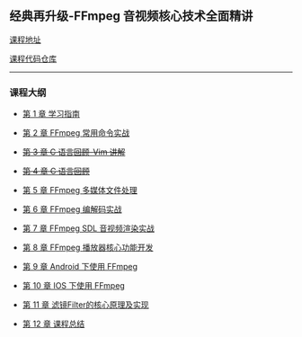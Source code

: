 ## 经典再升级-FFmpeg 音视频核心技术全面精讲

[课程地址](https://coding.imooc.com/learn/list/279.html)

[课程代码仓库](https://git.imooc.com/coding-279/coding-279/src/master)

---

### 课程大纲

- [第 1 章 学习指南](chapter_1/readme.md)

- [第 2 章 FFmpeg 常用命令实战](chapter_2/readme.md)
- [~~第 3 章 C 语言回顾-Vim 讲解~~]()
- [~~第 4 章 C 语言回顾~~]()
- [第 5 章 FFmpeg 多媒体文件处理](chapter_5/readme.md)
- [第 6 章 FFmpeg 编解码实战](chapter_6/readme.md)
- [第 7 章 FFmpeg SDL 音视频渲染实战]()
- [第 8 章 FFmpeg 播放器核心功能开发]()
- [第 9 章 Android 下使用 FFmpeg](chapter_9/readme.md)
- [第 10 章 IOS 下使用 FFmpeg]()
- [第 11 章 滤镜Filter的核心原理及实现]()

- [第 12 章 课程总结]()

